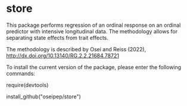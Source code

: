 # store
This package performs regression of an ordinal response on an ordinal predictor with intensive longitudinal data. 
The methodology allows for separating state effects from trait effects.

The methodology is described by Osei and Reiss (2022), http://dx.doi.org/10.13140/RG.2.2.21684.78721

To install the current version of the package, please enter the following commands:

require(devtools)

install_github("oseipep/store")

